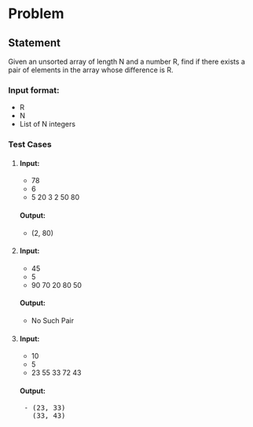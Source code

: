 # Problem

## Statement

Given an unsorted array of length N and a number R, find if there exists a 
pair of elements in the array whose difference is R.

### Input format:
- R
- N
- List of N integers

### Test Cases
1.
    #### Input:
    - 78
    - 6
    - 5 20 3 2 50 80

    #### Output: 
    - (2, 80)
2.
    #### Input:
    - 45
    - 5
    - 90 70 20 80 50
    #### Output:
    - No Such Pair
3.
    #### Input:
    - 10
    - 5
    - 23 55 33 72 43
    #### Output:
    <pre>
    - (23, 33)
      (33, 43)
    </pre>